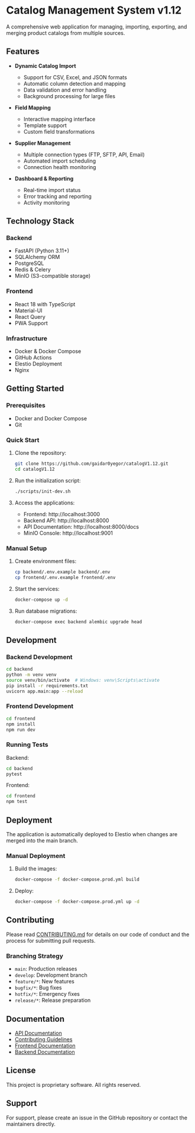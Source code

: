 # Catalog Management System v1.12

A comprehensive web application for managing, importing, exporting, and merging product catalogs from multiple sources.

## Features

- **Dynamic Catalog Import**
  - Support for CSV, Excel, and JSON formats
  - Automatic column detection and mapping
  - Data validation and error handling
  - Background processing for large files

- **Field Mapping**
  - Interactive mapping interface
  - Template support
  - Custom field transformations

- **Supplier Management**
  - Multiple connection types (FTP, SFTP, API, Email)
  - Automated import scheduling
  - Connection health monitoring

- **Dashboard & Reporting**
  - Real-time import status
  - Error tracking and reporting
  - Activity monitoring

## Technology Stack

### Backend
- FastAPI (Python 3.11+)
- SQLAlchemy ORM
- PostgreSQL
- Redis & Celery
- MinIO (S3-compatible storage)

### Frontend
- React 18 with TypeScript
- Material-UI
- React Query
- PWA Support

### Infrastructure
- Docker & Docker Compose
- GitHub Actions
- Elestio Deployment
- Nginx

## Getting Started

### Prerequisites
- Docker and Docker Compose
- Git

### Quick Start
1. Clone the repository:
   ```bash
   git clone https://github.com/gaidar0yegor/catalogV1.12.git
   cd catalogV1.12
   ```

2. Run the initialization script:
   ```bash
   ./scripts/init-dev.sh
   ```

3. Access the applications:
   - Frontend: http://localhost:3000
   - Backend API: http://localhost:8000
   - API Documentation: http://localhost:8000/docs
   - MinIO Console: http://localhost:9001

### Manual Setup

1. Create environment files:
   ```bash
   cp backend/.env.example backend/.env
   cp frontend/.env.example frontend/.env
   ```

2. Start the services:
   ```bash
   docker-compose up -d
   ```

3. Run database migrations:
   ```bash
   docker-compose exec backend alembic upgrade head
   ```

## Development

### Backend Development
```bash
cd backend
python -m venv venv
source venv/bin/activate  # Windows: venv\Scripts\activate
pip install -r requirements.txt
uvicorn app.main:app --reload
```

### Frontend Development
```bash
cd frontend
npm install
npm run dev
```

### Running Tests
Backend:
```bash
cd backend
pytest
```

Frontend:
```bash
cd frontend
npm test
```

## Deployment

The application is automatically deployed to Elestio when changes are merged into the main branch.

### Manual Deployment
1. Build the images:
   ```bash
   docker-compose -f docker-compose.prod.yml build
   ```

2. Deploy:
   ```bash
   docker-compose -f docker-compose.prod.yml up -d
   ```

## Contributing

Please read [CONTRIBUTING.md](CONTRIBUTING.md) for details on our code of conduct and the process for submitting pull requests.

### Branching Strategy
- `main`: Production releases
- `develop`: Development branch
- `feature/*`: New features
- `bugfix/*`: Bug fixes
- `hotfix/*`: Emergency fixes
- `release/*`: Release preparation

## Documentation

- [API Documentation](http://localhost:8000/docs)
- [Contributing Guidelines](CONTRIBUTING.md)
- [Frontend Documentation](frontend/README.md)
- [Backend Documentation](backend/README.md)

## License

This project is proprietary software. All rights reserved.

## Support

For support, please create an issue in the GitHub repository or contact the maintainers directly.
